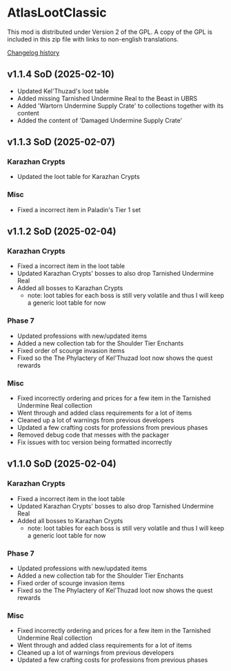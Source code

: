 # AtlasLootClassic

This mod is distributed under Version 2 of the GPL.  A copy of the GPL is included in this zip file with links to non-english translations.

[Changelog history](https://github.com/ThePettsoN/AtlasLootClassic_SoD/releases)

## v1.1.4 SoD (2025-02-10)
- Updated Kel'Thuzad's loot table
- Added missing Tarnished Undermine Real to the Beast in UBRS
- Added 'Wartorn Undermine Supply Crate' to collections together with its content
- Added the content of 'Damaged Undermine Supply Crate'

## v1.1.3 SoD (2025-02-07)
### Karazhan Crypts
- Updated the loot table for Karazhan Crypts

### Misc
- Fixed a incorrect item in Paladin's Tier 1 set

## v1.1.2 SoD (2025-02-04)
### Karazhan Crypts
- Fixed a incorrect item in the loot table
- Updated Karazhan Crypts' bosses to also drop Tarnished Undermine Real 
- Added all bosses to Karazhan Crypts
  - note: loot tables for each boss is still very volatile and thus I will keep a generic loot table for now

### Phase 7
- Updated professions with new/updated items
- Added a new collection tab for the Shoulder Tier Enchants
- Fixed order of scourge invasion items
- Fixed so the The Phylactery of Kel'Thuzad loot now shows the quest rewards

### Misc
- Fixed incorrectly ordering and prices for a few item in the Tarnished Undermine Real collection
- Went through and added class requirements for a lot of items
- Cleaned up a lot of warnings from previous developers
- Updated a few crafting costs for professions from previous phases
- Removed debug code that messes with the packager
- Fix issues with toc version being formatted incorrectly

## v1.1.0 SoD (2025-02-04)
### Karazhan Crypts
- Fixed a incorrect item in the loot table
- Updated Karazhan Crypts' bosses to also drop Tarnished Undermine Real
- Added all bosses to Karazhan Crypts
    - note: loot tables for each boss is still very volatile and thus I will keep a generic loot table for now

### Phase 7
- Updated professions with new/updated items
- Added a new collection tab for the Shoulder Tier Enchants
- Fixed order of scourge invasion items
- Fixed so the The Phylactery of Kel'Thuzad loot now shows the quest rewards

### Misc
- Fixed incorrectly ordering and prices for a few item in the Tarnished Undermine Real collection
- Went through and added class requirements for a lot of items
- Cleaned up a lot of warnings from previous developers
- Updated a few crafting costs for professions from previous phases
